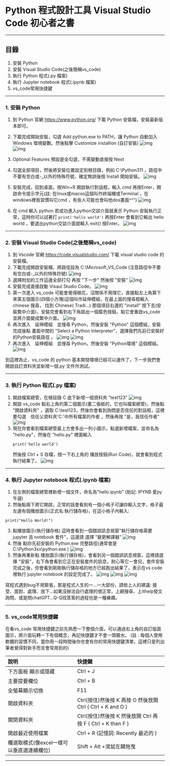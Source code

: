 # Python 程式設計工具 Visual Studio Code 初心者之書-----## 目錄1. 安裝 Python2. 安裝 Visual Studio Code(之後簡稱vs_code)3. 執行 Python 程式(.py 檔案)4. 執行 Jupyter notebook 程式(.ipynb 檔案)5. vs_code常用快捷鍵-----### 1. 安裝 Python1. 到 Python 官網 https://www.python.org/ 下載 Python 安裝檔，安裝最新版本即可。2. 下載完成開始安裝，勾選 Add python.exe to PATH，讓 Python 自動加入 Windows 環境變數。然後點擊 Customize installion (自訂安裝)	![img](images/vscode-for-python/001.png)	![img](images/vscode-for-python/002.png)3. Optional Features 預設是全勾選，不需變動直接按 Next4. 勾選全部項目，然後將安裝位置設定到根目錄，例如 C:\Python311 ，路徑中不要有空白或-_以外的特殊符號，確定無誤後按 Install 開始安裝。	![img](images/vscode-for-python/003.png)5. 安裝完成，回到桌面，按Win+R 開啟執行對話框，輸入 cmd 再按Enter，開啟命令提示字元(註: 在linux或macos這個叫作終端機或Terminal ，在windows裡我習慣叫它cmd ，有些人可能也會叫他dos畫面^^")	![img](images/vscode-for-python/004.png)6. 在 cmd 輸入 python 若成功進入python交談介面就表示 Python 安裝執行正常，這時你可以試著打 `print('hello world')` 再按Enter 會看到它輸出 hello world ，要退出python交談介面就輸入 exit() 按Enter。	![img](images/vscode-for-python/005.png)-----### 2. 安裝 Visual Studio Code(之後簡稱vs_code)1. 到 Vscode 官網 https://code.visualstudio.com/ 下載 visual studio code 的安裝檔。2. 下載完成開啟安裝檔，將路徑設為 C:\Microsoft_VS_Code  (注意路徑中不要有空白或-_以外的特殊符號)	![img](images/vscode-for-python/006.png)3. 選擇附加的工作這邊全部打勾 再按 "下一步" 然後按 "安裝"	![img](images/vscode-for-python/007.png)4. 安裝完成直接啟動 Visaul Studio Code。	![img](images/vscode-for-python/008.png)5. 第一次進入 vs_code 可能會覺得眼花，沒關係不用理它，直接點左上角算下來第五個圖示(四個小方塊)這個叫作延伸模組，在最上面的搜尋框輸入 chinese 搜尋， 找到 Chinese( Tradi...) 那個項目右邊的 "install" 按下去(安裝繁中介面)，安裝完會看到右下角跳出一個藍色按鈕，點它會重啟vs_code 並將介面變成繁中介面。	![img](images/vscode-for-python/009.png)6. 再次進入　延伸模組　並搜尋 Python，然後安裝 "Python" 這個模組，安裝完成後點 畫面中間的 "Select a Python Interpreter"，選擇我們先前已安裝好的Python安裝路徑 。	![img](images/vscode-for-python/010.png)	![img](images/vscode-for-python/011.png)7. 再次進入　延伸模組　並搜尋 Python，然後安裝 "Python環境" 這個模組。 	![img](images/vscode-for-python/012.png)到這裡為止，vs_code 的 python 基本開發環境已經可以運作了，下一步我們會開啟自訂資料夾並新增一個.py 文件作測試。-----### 3. 執行 Python 程式(.py 檔案)1. 開啟檔案總管，在根目錄 C 底下新增一個資料夾 "test123"	![img](images/vscode-for-python/013.png)2. 開啟 vs_code 點右上角的第二個圖示(畫二張紙的，它也叫檔案總管)，然後點 "開啟資料夾" ，選取 C:\test123，然後你會看到詢問是否信任的對話框，這裡要勾選　信任父資料夾'C:\'中所有檔案的作者 ，然後再按 "是，我信任作者"	![img](images/vscode-for-python/014.png)3. 現在你會看到檔案總管最上方會多出一列小圖示，點選新增檔案，並命名為 "hello.py"，然後在 "hello.py" 裡面輸入	```	print('hello world')	```	然後按 Ctrl + S 存檔，按一下右上角的 播放按鈕(Run Code)，就會看到程式執行結果了。	![img](images/vscode-for-python/015.png)-----### 4. 執行 Jupyter notebook 程式(.ipynb 檔案)1. 在左側的檔案總管裡新增一個文件，命名為"hello.ipynb" (助記: IPYNB 愛py牛逼)2. 然後點兩下將它開啟，正常的話會看到有一個小格子可讓你輸入文字，格子最左邊有個播放圖示(正式名:執行儲存格)，在這小格子內輸入:```print("Hello World!")```3. 點播放圖示(執行儲存格) 這時會看到一個錯誤訊息視窗"執行儲存格需要 jupyter 且 notebook 套件"，這邊請 選擇 "變更解譯器"	![img](images/vscode-for-python/016.png)4. 然後 點你先前安裝的 Python.exe 完整路徑(通常會是 C:\Python3xx\python.exe )	![img](images/vscode-for-python/017.png)5. 然後再重新點 播放圖示(執行儲存格)，會看到另一個錯誤訊息視窗，這裡請選擇 "安裝"，右下角會看到它正在安裝套件的訊息，耐心等它一會兒，套件安裝完成之後，你會看到剛剛執行儲存格的地方已經跑出結果了，表示在vs code裡執行 jupyter notebook 的設定完成了。	![img](images/vscode-for-python/018.png)	![img](images/vscode-for-python/019.png)	![img](images/vscode-for-python/020.png)寫程式遇到bug不用緊張，那是程式人生的一...一大部份，請依上人的建議: 接受、面對、處理、放下…如果沒辦法自行處理的很正常，上網搜尋、上ithelp發文詢問、或是問chatGPT...Q-Q找答案的過程也是一種樂趣。-----### 5. vs_code常用快捷鍵在看vs_code 常用快捷鍵之前先熟悉一下整個介面，可以通過右上角的自訂版面圖示，將介面玩轉一下有個概念，再記快捷鍵才不會一頭霧水。(註 : 每個人使用軟體的習慣不同，當你用一段時間後你也會有你的常用快捷鍵清單，這裡只是列出筆者覺得對新手而言會常用到的)說明 | 快捷鍵 :-----|:-----下方面板 顯示或隱藏 | Ctrl + J 主要提要欄位 | Ctrl + B 全螢幕顯示切換 | F11 開啟資料夾 | Ctrl(按住)然後按 K 再按 O 然後放開 Ctrl ( Ctrl + K  and O )關閉資料夾 | Ctrl(按住)然後按 K 然後放開 Ctrl 再按 F  ( Ctrl + K then  F ) 開啟最近使用檔案 | Ctrl + R (記憶詞: Recently 最近的 )欄選取模式(像excel一樣可以垂直選連續欄位) | Shift + Alt +滑鼠左鍵拖曳-----
